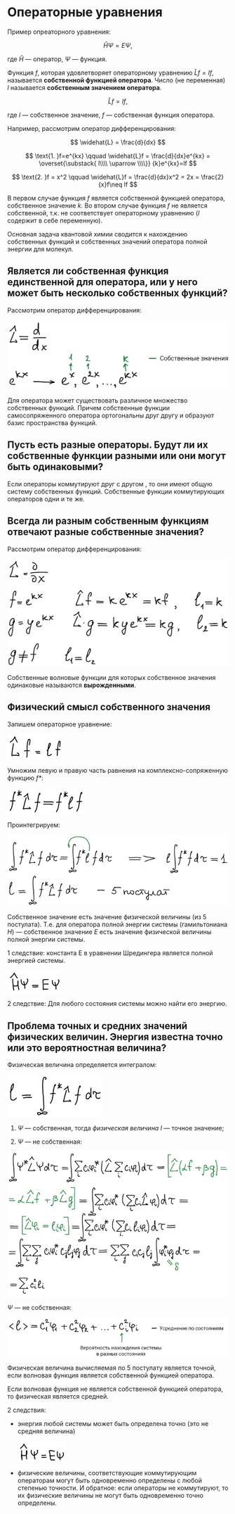 # Операторные уравнения

Пример опреаторного уравнения:

$$
\widehat H\Psi=E\Psi,
$$

где $\widehat H$ — оператор, $\Psi$ — функция.


Функция $f$, которая удовлетворяет операторному уравнению $\widehat Lf = lf$, называется **собственной функцией оператора**. Число (не переменная) $l$ называется **собственным значением оператора**.

$$
\widehat Lf = lf,
$$

где $l$ — собственное значение, $f$ — собственная функция оператора.

Например, рассмотрим оператор дифференцирования:

$$
\widehat{L} = \frac{d}{dx}
$$



$$
\text{1. }f=e^{kx} \qquad
\widehat{L}f = \frac{d}{dx}e^{kx} = \overset{\substack{
l\\\\
\uparrow \\\\}}
{k}e^{kx}=lf
$$

$$
\text{2. }f = x^2 \qquad
\widehat{L}f = \frac{d}{dx}x^2 = 2x = \frac{2}{x}f\neq lf
$$

В первом случае функция $f$ является собственной функцией оператора, собственное значение $k$. Во втором случае функция $f$ не является собственной, т.к. не соответствует операторному уравнению ($l$ содержит в себе переменную).

Основная задача квантовой химии сводится к нахождению собственных функций и собственных значений оператора полной энергии для молекул.

## Является ли собственная функция единственной для оператора, или у него может быть несколько собственных функций?

Рассмотрим оператор дифференцирования:

![](images/operatornye-uravneniya/operatornie_clip_image001_0003.png)

Для оператора может существовать различное множество собственных функций. Причем собственные функции самосопряженного оператора ортогональны друг другу и образуют базис пространства функций.

## Пусть есть разные операторы. Будут ли их собственные функции разными или они могут быть одинаковыми?

Если операторы коммутируют друг с другом , то они имеют общую систему собственных функций. Собственные функции коммутирующих операторов одни и те же.

## Всегда ли разным собственным функциям отвечают разные собственные значения?

Рассмотрим оператор дифференцирования:

![](images/operatornye-uravneniya/operatornie_clip_image001_0009.png)

Собственные волновые функции для которых собственное значения одинаковые называются **вырожденными**.

## Физический смысл собственного значения

Запишем операторное уравнение:

![](images/operatornye-uravneniya/operatornie_clip_image001_0005.png)

Умножим левую и правую часть равнения на комплексно-сопряженную функцию *f\**:

![](images/operatornye-uravneniya/operatornie_clip_image001_0006.png)

Проинтегрируем:

![](images/operatornye-uravneniya/operatornie_clip_image001_0007.png)

Собственное значение есть значение физической величины (из 5 постулата). Т.е. для оператора полной энергии системы (гамильтониана *H*) — собственное значение *Е* есть значение физической величины полной энергии системы.

1 следствие: константа Е в уравнении Шредингера является полной энергией системы.

![](images/operatornye-uravneniya/operatornie_clip_image001_0013.png)

2 следствие: Для любого состояния системы можно найти его энергию.

## Проблема точных и средних значений физических величин. Энергия известна точно или это вероятностная величина?

Физическая величина определяется интегралом:

![](images/operatornye-uravneniya/operatornie_clip_image001_0014.png)

1) *Ψ* — собственная, тогда *физическая величина l* — точное значение;

2) *Ψ* — не собственная:

![](images/operatornye-uravneniya/operatornie_clip_image001_0015.png)

*Ψ* — не собственная:

![](images/operatornye-uravneniya/operatornie_clip_image001_0018.png)

Физическая величина вычисляемая по 5 постулату является точной, если волновая функция является собственной функцией оператора.

Если волновая функция не является собственной функцией оператора, то физическая является средней.

2 следствия:

* энергия любой системы может быть определена точно (это не средняя величина)

    ![](images/operatornye-uravneniya/operatornie_clip_image001_0019.png)

* физические величины, соответствующие коммутирующим операторам могут быть одновременно определены с любой степенью точности. И обратное: если операторы не коммутируют, то их физические величины не могут быть одновременно точно определены.


